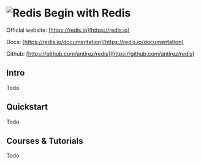 # ![Redis](https://rawgit.com/asankasri/begin-with-it-alpha/master/icons/redis_128x128.png "Redis") Begin with Redis

Official website: [https://redis.io](https://redis.io)

Docs: [https://redis.io/documentation](https://redis.io/documentation)

Github: [https://github.com/antirez/redis](https://github.com/antirez/redis)

## Intro

Todo

## Quickstart

Todo

## Courses & Tutorials

Todo

